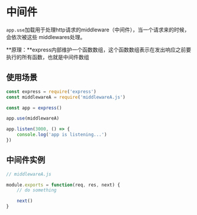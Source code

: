 # 中间件

`app.use`加载用于处理http请求的middleware（中间件），当一个请求来的时候，会依次被这些 middlewares处理。

**原理：**express内部维护一个函数数组，这个函数数组表示在发出响应之前要执行的所有函数，也就是中间件数组

## 使用场景

```js
const express = require('express')
const middlewareA = require('middlewareA.js')

const app = express()

app.use(middlewareA)

app.listen(3000, () => {
    console.log('app is listening...')
})

```

## 中间件实例

```js
// middlewareA.js

module.exports = function(req, res, next) {
    // do something

    next()
}
```